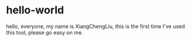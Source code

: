 # hello-world
hello, everyone, my name is XiangChengLiu,
this is the first time I've used this tool,
please go easy on me.
